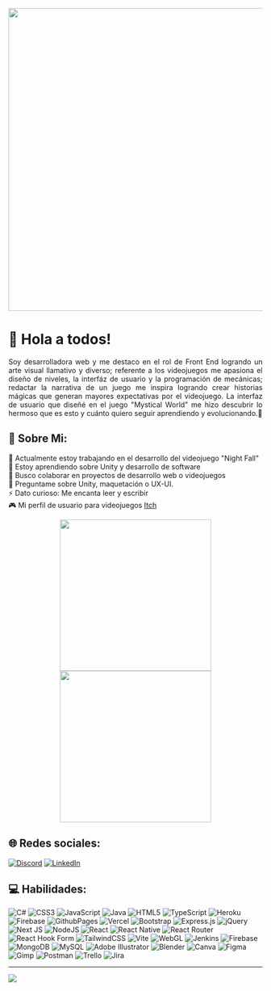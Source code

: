 <p align="center">
  <img src="https://user-images.githubusercontent.com/104279565/210019241-ebb826a2-7377-4480-a470-dc58bc951c89.gif" width=600> 
</p>

# 👋 Hola a todos!
<p align="justify">Soy desarrolladora web y me destaco en el rol de Front End logrando un arte visual llamativo y diverso; referente a los videojuegos me apasiona el diseño de niveles, la interfáz de usuario y la programación de mecánicas; redactar la narrativa de un juego me inspira logrando crear historias mágicas que generan mayores expectativas por el videojuego. La interfaz de usuario que diseñé en el juego "Mystical World" me hizo descubrir lo hermoso que es esto y cuánto quiero seguir aprendiendo y evolucionando.🥰</p>

## 💫 Sobre Mi:
🔭 Actualmente estoy trabajando en el desarrollo del videojuego "Night Fall"<br>
🌱 Estoy aprendiendo sobre  Unity y desarrollo de software<br>
👯 Busco colaborar en proyectos de desarrollo web o videojuegos<br>
💬 Preguntame sobre Unity, maquetación o UX-UI.<br>
⚡ Dato curioso: Me encanta leer y escribir<br>
🎮 Mi perfil de usuario para videojuegos [Itch<br>](https://andreamejia.itch.io/)

<p align="center"><img src="https://user-images.githubusercontent.com/104279565/216462391-37cc200e-7562-4ed5-9d5c-32aa3d15f4fd.png" width=300> <img src="https://user-images.githubusercontent.com/104279565/216462482-2c639f69-f6d7-4319-a6c6-64c74e4f97e6.png" width=300></p>

## 🌐 Redes sociales:
[![Discord](https://img.shields.io/badge/Discord-%237289DA.svg?logo=discord&logoColor=white)](https://discord.gg/andrea_mejia) [![LinkedIn](https://img.shields.io/badge/LinkedIn-%230077B5.svg?logo=linkedin&logoColor=white)](https://www.linkedin.com/in/andrea-mejia95/) 
<br>

## 💻 Habilidades:
![C#](https://img.shields.io/badge/c%23-%23239120.svg?style=for-the-badge&logo=csharp&logoColor=white) ![CSS3](https://img.shields.io/badge/css3-%231572B6.svg?style=for-the-badge&logo=css3&logoColor=white) ![JavaScript](https://img.shields.io/badge/javascript-%23323330.svg?style=for-the-badge&logo=javascript&logoColor=%23F7DF1E) ![Java](https://img.shields.io/badge/java-%23ED8B00.svg?style=for-the-badge&logo=openjdk&logoColor=white) ![HTML5](https://img.shields.io/badge/html5-%23E34F26.svg?style=for-the-badge&logo=html5&logoColor=white) ![TypeScript](https://img.shields.io/badge/typescript-%23007ACC.svg?style=for-the-badge&logo=typescript&logoColor=white) ![Heroku](https://img.shields.io/badge/heroku-%23430098.svg?style=for-the-badge&logo=heroku&logoColor=white) ![Firebase](https://img.shields.io/badge/firebase-%23039BE5.svg?style=for-the-badge&logo=firebase) ![GithubPages](https://img.shields.io/badge/github%20pages-121013?style=for-the-badge&logo=github&logoColor=white) ![Vercel](https://img.shields.io/badge/vercel-%23000000.svg?style=for-the-badge&logo=vercel&logoColor=white) ![Bootstrap](https://img.shields.io/badge/bootstrap-%238511FA.svg?style=for-the-badge&logo=bootstrap&logoColor=white) ![Express.js](https://img.shields.io/badge/express.js-%23404d59.svg?style=for-the-badge&logo=express&logoColor=%2361DAFB) ![jQuery](https://img.shields.io/badge/jquery-%230769AD.svg?style=for-the-badge&logo=jquery&logoColor=white) ![Next JS](https://img.shields.io/badge/Next-black?style=for-the-badge&logo=next.js&logoColor=white) ![NodeJS](https://img.shields.io/badge/node.js-6DA55F?style=for-the-badge&logo=node.js&logoColor=white) ![React](https://img.shields.io/badge/react-%2320232a.svg?style=for-the-badge&logo=react&logoColor=%2361DAFB) ![React Native](https://img.shields.io/badge/react_native-%2320232a.svg?style=for-the-badge&logo=react&logoColor=%2361DAFB) ![React Router](https://img.shields.io/badge/React_Router-CA4245?style=for-the-badge&logo=react-router&logoColor=white) ![React Hook Form](https://img.shields.io/badge/React%20Hook%20Form-%23EC5990.svg?style=for-the-badge&logo=reacthookform&logoColor=white) ![TailwindCSS](https://img.shields.io/badge/tailwindcss-%2338B2AC.svg?style=for-the-badge&logo=tailwind-css&logoColor=white) ![Vite](https://img.shields.io/badge/vite-%23646CFF.svg?style=for-the-badge&logo=vite&logoColor=white) ![WebGL](https://img.shields.io/badge/WebGL-990000?logo=webgl&logoColor=white&style=for-the-badge) ![Jenkins](https://img.shields.io/badge/jenkins-%232C5263.svg?style=for-the-badge&logo=jenkins&logoColor=white) ![Firebase](https://img.shields.io/badge/Firebase-039BE5?style=for-the-badge&logo=Firebase&logoColor=white) ![MongoDB](https://img.shields.io/badge/MongoDB-%234ea94b.svg?style=for-the-badge&logo=mongodb&logoColor=white) ![MySQL](https://img.shields.io/badge/mysql-%2300000f.svg?style=for-the-badge&logo=mysql&logoColor=white) ![Adobe Illustrator](https://img.shields.io/badge/adobe%20illustrator-%23FF9A00.svg?style=for-the-badge&logo=adobe%20illustrator&logoColor=white) ![Blender](https://img.shields.io/badge/blender-%23F5792A.svg?style=for-the-badge&logo=blender&logoColor=white) ![Canva](https://img.shields.io/badge/Canva-%2300C4CC.svg?style=for-the-badge&logo=Canva&logoColor=white) ![Figma](https://img.shields.io/badge/figma-%23F24E1E.svg?style=for-the-badge&logo=figma&logoColor=white) ![Gimp](https://img.shields.io/badge/Gimp-657D8B?style=for-the-badge&logo=gimp&logoColor=FFFFFF) ![Postman](https://img.shields.io/badge/Postman-FF6C37?style=for-the-badge&logo=postman&logoColor=white) ![Trello](https://img.shields.io/badge/Trello-%23026AA7.svg?style=for-the-badge&logo=Trello&logoColor=white) ![Jira](https://img.shields.io/badge/jira-%230A0FFF.svg?style=for-the-badge&logo=jira&logoColor=white)
<br>

---
[![](https://visitcount.itsvg.in/api?id=AndreaM-95&icon=6&color=2)](https://visitcount.itsvg.in)

<!-- Proudly created with GPRM ( https://gprm.itsvg.in ) -->
